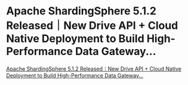 # Apache ShardingSphere 5.1.2 Released｜New Drive API + Cloud Native Deployment to Build High-Performance Data Gateway...
[Apache ShardingSphere 5.1.2 Released｜New Drive API + Cloud Native Deployment to Build High-Performance Data Gateway...](https://aiwithcloud.com/2022/09/15/apache_shardingsphere_5-1-2_released%ef%bd%9cnew_drive_api__cloud_native_deployment_to_build_high_performance_data_gateway/)